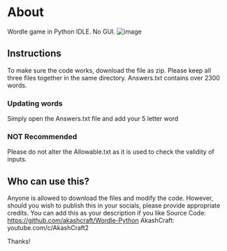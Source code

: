 # About
Wordle game in Python IDLE. No GUI.
![image](https://user-images.githubusercontent.com/113077967/189461577-34e99650-fba1-4300-948b-e21c1deabc22.png)


## Instructions
To make sure the code works, download the file as zip.
Please keep all three files together in the same directory.
Answers.txt contains over 2300 words.

### Updating words
Simply open the Answers.txt file and add your 5 letter word

### NOT Recommended
Please do not alter the Allowable.txt as it is used to check the validity of inputs.

## Who can use this?
Anyone is allowed to download the files and modify the code. However, should you wish to publish this in your socials, please provide appropriate credits.
You can add this as your description if you like
Source Code: https://github.com/akashcraft/Wordle-Python
AkashCraft: youtube.com/c/AkashCraft2

Thanks!
